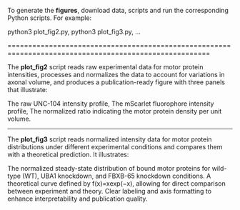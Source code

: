 To generate the **figures**, download data, scripts and run the corresponding Python scripts. For example:

python3 plot_fig2.py,
python3 plot_fig3.py, ...

=======================================================================================================

The **plot_fig2** script reads raw experimental data for motor protein intensities, processes and normalizes the data to account for variations in axonal volume, and produces a publication-ready figure with three panels that illustrate:

The raw UNC-104 intensity profile,
The mScarlet fluorophore intensity profile,
The normalized ratio indicating the motor protein density per unit volume.

-------------------------------------------------------------------------------------------------------------------

The **plot_fig3** script reads normalized intensity data for motor protein distributions under different experimental conditions and compares them with a theoretical prediction. It illustrates:

The normalized steady-state distribution of bound motor proteins for wild-type (WT), UBA1 knockdown, and FBXB-65 knockdown conditions.
A theoretical curve defined by f(x)=xexp(−x), allowing for direct comparison between experiment and theory.
Clear labeling and axis formatting to enhance interpretability and publication quality.
